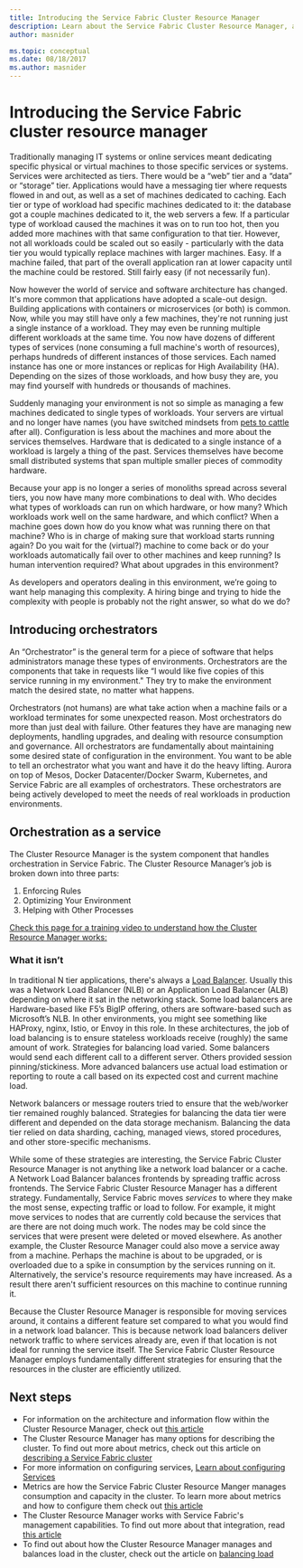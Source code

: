 ```yaml
---
title: Introducing the Service Fabric Cluster Resource Manager 
description: Learn about the Service Fabric Cluster Resource Manager, a way to manage orchestration of your application's services.
author: masnider

ms.topic: conceptual
ms.date: 08/18/2017
ms.author: masnider
---
```

# Introducing the Service Fabric cluster resource manager
Traditionally managing IT systems or online services meant dedicating specific physical or virtual machines to those specific services or systems. Services were architected as tiers. There would be a “web” tier and a “data” or “storage” tier. Applications would have a messaging tier where requests flowed in and out, as well as a set of machines dedicated to caching. Each tier or type of workload had specific machines dedicated to it: the database got a couple machines dedicated to it, the web servers a few. If a particular type of workload caused the machines it was on to run too hot, then you added more machines with that same configuration to that tier. However, not all workloads could be scaled out so easily - particularly with the data tier you would typically replace machines with larger machines. Easy. If a machine failed, that part of the overall application ran at lower capacity until the machine could be restored. Still fairly easy (if not necessarily fun).

Now however the world of service and software architecture has changed. It's more common that applications have adopted a scale-out design. Building applications with containers or microservices (or both) is common. Now, while you may still have only a few machines, they're not running just a single instance of a workload. They may even be running multiple different workloads at the same time. You now have dozens of different types of services (none consuming a full machine's worth of resources), perhaps hundreds of different instances of those services. Each named instance has one or more instances or replicas for High Availability (HA). Depending on the sizes of those workloads, and how busy they are, you may find yourself with hundreds or thousands of machines. 

Suddenly managing your environment is not so simple as managing a few machines dedicated to single types of workloads. Your servers are virtual and no longer have names (you have switched mindsets from [pets to cattle](https://www.slideshare.net/randybias/architectures-for-open-and-scalable-clouds/20) after all). Configuration is less about the machines and more about the services themselves. Hardware that is dedicated to a single instance of a workload is largely a thing of the past. Services themselves have become small distributed systems that span multiple smaller pieces of commodity hardware.

Because your app is no longer a series of monoliths spread across several tiers, you now have many more combinations to deal with. Who decides what types of workloads can run on which hardware, or how many? Which workloads work well on the same hardware, and which conflict? When a machine goes down how do you know what was running there on that machine? Who is in charge of making sure that workload starts running again? Do you wait for the (virtual?) machine to come back or do your workloads automatically fail over to other machines and keep running? Is human intervention required? What about upgrades in this environment?

As developers and operators dealing in this environment, we’re going to want help managing this complexity. A hiring binge and trying to hide the complexity with people is probably not the right answer, so what do we do?

## Introducing orchestrators
An “Orchestrator” is the general term for a piece of software that helps administrators manage these types of environments. Orchestrators are the components that take in requests like “I would like five copies of this service running in my environment." They try to make the environment match the desired state, no matter what happens.

Orchestrators (not humans) are what take action when a machine fails or a workload terminates for some unexpected reason. Most orchestrators do more than just deal with failure. Other features they have are managing new deployments, handling upgrades, and dealing with resource consumption and governance. All orchestrators are fundamentally about maintaining some desired state of configuration in the environment. You want to be able to tell an orchestrator what you want and have it do the heavy lifting. Aurora on top of Mesos, Docker Datacenter/Docker Swarm, Kubernetes, and Service Fabric are all examples of orchestrators. These orchestrators are being actively developed to meet the needs of real workloads in production environments. 

## Orchestration as a service
The Cluster Resource Manager is the system component that handles orchestration in Service Fabric. The Cluster Resource Manager’s job is broken down into three parts:

1. Enforcing Rules
2. Optimizing Your Environment
3. Helping with Other Processes

[Check this page for a training video to understand how the Cluster Resource Manager works:](/shows/building-microservices-applications-on-azure-service-fabric/cluster-resource-manager)
### What it isn’t
In traditional N tier applications, there's always a [Load Balancer](https://en.wikipedia.org/wiki/Load_balancing_(computing)). Usually this was a Network Load Balancer (NLB) or an Application Load Balancer (ALB) depending on where it sat in the networking stack. Some load balancers are Hardware-based like F5’s BigIP offering, others are software-based such as Microsoft’s NLB. In other environments, you might see something like HAProxy, nginx, Istio, or Envoy in this role. In these architectures, the job of load balancing is to ensure stateless workloads receive (roughly) the same amount of work. Strategies for balancing load varied. Some balancers would send each different call to a different server. Others provided session pinning/stickiness. More advanced balancers use actual load estimation or reporting to route a call based on its expected cost and current machine load.

Network balancers or message routers tried to ensure that the web/worker tier remained roughly balanced. Strategies for balancing the data tier were different and depended on the data storage mechanism. Balancing the data tier relied on data sharding, caching, managed views, stored procedures, and other store-specific mechanisms.

While some of these strategies are interesting, the Service Fabric Cluster Resource Manager is not anything like a network load balancer or a cache. A Network Load Balancer balances frontends by spreading traffic across frontends. The Service Fabric Cluster Resource Manager has a different strategy. Fundamentally, Service Fabric moves *services* to where they make the most sense, expecting traffic or load to follow. For example, it might move services to nodes that are currently cold because the services that are there are not doing much work. The nodes may be cold since the services that were present were deleted or moved elsewhere. As another example, the Cluster Resource Manager could also move a service away from a machine. Perhaps the machine is about to be upgraded, or is overloaded due to a spike in consumption by the services running on it. Alternatively, the service's resource requirements may have increased. As a result there aren't sufficient resources on this machine to continue running it. 

Because the Cluster Resource Manager is responsible for moving services around, it contains a different feature set compared to what you would find in a network load balancer. This is because network load balancers deliver network traffic to where services already are, even if that location is not ideal for running the service itself. The Service Fabric Cluster Resource Manager employs fundamentally different strategies for ensuring that the resources in the cluster are efficiently utilized.

## Next steps
- For information on the architecture and information flow within the Cluster Resource Manager, check out [this article](service-fabric-cluster-resource-manager-architecture.md)
- The Cluster Resource Manager has many options for describing the cluster. To find out more about metrics, check out this article on [describing a Service Fabric cluster](service-fabric-cluster-resource-manager-cluster-description.md)
- For more information on configuring services, [Learn about configuring Services](service-fabric-cluster-resource-manager-configure-services.md)
- Metrics are how the Service Fabric Cluster Resource Manger manages consumption and capacity in the cluster. To learn more about metrics and how to configure them check out [this article](service-fabric-cluster-resource-manager-metrics.md)
- The Cluster Resource Manager works with Service Fabric's management capabilities. To find out more about that integration, read [this article](service-fabric-cluster-resource-manager-management-integration.md)
- To find out about how the Cluster Resource Manager manages and balances load in the cluster, check out the article on [balancing load](service-fabric-cluster-resource-manager-balancing.md)
